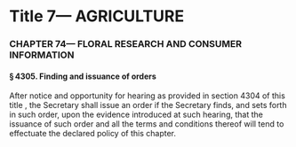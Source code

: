 
# Title 7— AGRICULTURE
### CHAPTER 74— FLORAL RESEARCH AND CONSUMER INFORMATION
#### § 4305. Finding and issuance of orders

After notice and opportunity for hearing as provided in section 4304 of this title , the Secretary shall issue an order if the Secretary finds, and sets forth in such order, upon the evidence introduced at such hearing, that the issuance of such order and all the terms and conditions thereof will tend to effectuate the declared policy of this chapter.
